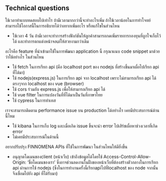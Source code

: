 ## Technical questions

ใช้เวลาทำแบบทดสอบไปเท่าไร ถ้ามีเวลามากกว่านี้จะทำอะไรเพิ่ม ถ้าใช้เวลาน้อยในการทำโจทย์สามารถใช้โอกาสนี้ในการอธิบายได้ว่าอยากเพิ่มอะไร หรือแก้ไขในส่วนไหน
- ใช้เวลา 4 วัน ถ้ามีเวลาจะทำการสร้างฟังก์ชันให้ลูกค้าสามารถกดเพิ่มรายการกองทุนที่ถูกใจเก็บไว้ได้ และทำการตกแต่งหน้าจอuiให้สวยงามกว่าเดิม

อะไรคือ feature ที่นำเข้ามาใช้ในการพัฒนา application นี้ กรุณาแนบ code snippet มาด้วยว่าใช้อย่างไร ในส่วนไหน
- ใช้ fetch ในการเรียก api (คือ localhost port ของ nodejs ที่สร้างขึ้นมาเผื่อไปเรียก api ที่ได้มา)
- ใช้ nodejs(express.js) ในการเรียก api จาก localhost เพราะไม่สามารถเรียก api ได้ตรงๆจาก localhost ของ vue (browser)
- ใช้ cors ร่วมกับ express.js เพื่อให้สามารถเรียก api ได้
- ใช้ vue filter ในการแปลงวันที่ที่ได้มาเป็นวันที่ภาษาไทย
- ใช้ cypress ในการทำเทส


เราจะสามารถติดตาม performance issue บน production ได้อย่างไร เคยมีประสบการณ์ด้านนี้ไหม
- ใช้ kibana ในการเก็บ log และเมื่อเกิด issue ขึ้นจะนำ error ไปเสิร์ชเผื่อหาช่วงเวลาที่เกิด error
- ไม่เคยมีประสบการณ์ในด้านนี้

อยากปรับปรุง FINNOMENA APIs ที่ใช้ในการพัฒนา ในส่วนไหนให้ดียิ่งขึ้น
- อนุญาตโดเมนของclient (หน้าเว็บ) เข้าถึงข้อมูลได้โดยใช้ Access-Control-Allow-Origin: ‘ชื่อโดเมนของเรา’ ซึ่งอาจช่วนลดงานในฝั่งของหน้าเว็บที่ต้องสร้างตัวกลางในการเรียก api ผ่านการใช้ nodejs (ซึ่งในการทำงานครั้งนี้เรียกapiไปที่localhost ของ node จากนั้นจึงเชื่อมไปยัง api ที่ได้รับมา)

